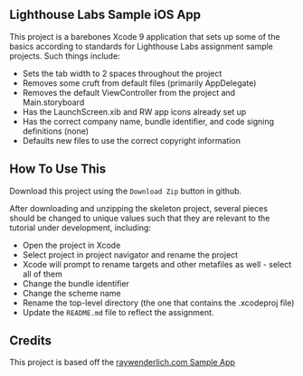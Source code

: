 ## Lighthouse Labs Sample iOS App

This project is a barebones Xcode 9 application that sets up some of the basics according to standards for Lighthouse Labs assignment sample projects. Such things include:

* Sets the tab width to 2 spaces throughout the project
* Removes some cruft from default files (primarily AppDelegate)
* Removes the default ViewController from the project and Main.storyboard
* Has the LaunchScreen.xib and RW app icons already set up
* Has the correct company name, bundle identifier, and code signing definitions (none)
* Defaults new files to use the correct copyright information

## How To Use This

Download this project using the `Download Zip` button in github. 

After downloading and unzipping the skeleton project, several pieces should be changed to unique values such that they are relevant to the tutorial under development, including:

* Open the project in Xcode
* Select project in project navigator and rename the project
* Xcode will prompt to rename targets and other metafiles as well - select all of them
* Change the bundle identifier
* Change the scheme name
* Rename the top-level directory (the one that contains the .xcodeproj file)
* Update the `README.md` file to reflect the assignment.

## Credits

This project is based off the [raywenderlich.com Sample App](https://github.com/raywenderlich/MyRWTutorial)